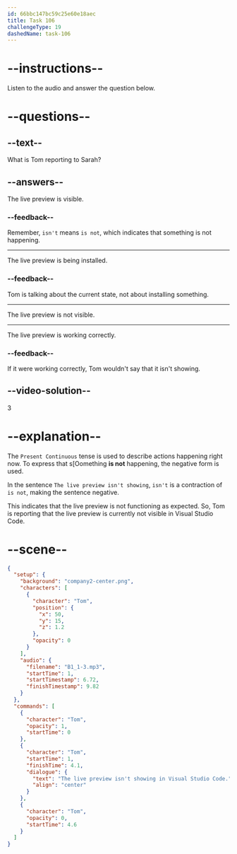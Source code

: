 ```yaml
---
id: 66bbc147bc59c25e60e18aec
title: Task 106
challengeType: 19
dashedName: task-106
---
```


<!-- Audio Reference:
Tom: The live preview isn't showing in Visual Studio Code. -->

# --instructions--

Listen to the audio and answer the question below.

# --questions--

## --text--

What is Tom reporting to Sarah?

## --answers--

The live preview is visible.

### --feedback--

Remember, `isn't` means `is not`, which indicates that something is not happening.

---

The live preview is being installed.

### --feedback--

Tom is talking about the current state, not about installing something.

---

The live preview is not visible.

---

The live preview is working correctly.

### --feedback--

If it were working correctly, Tom wouldn't say that it isn't showing.

## --video-solution--

3

# --explanation--

The `Present Continuous` tense is used to describe actions happening right now. To express that s[Oomething **is not** happening, the negative form is used. 

In the sentence `The live preview isn't showing`, `isn't` is a contraction of `is not`, making the sentence negative. 

This indicates that the live preview is not functioning as expected. So, Tom is reporting that the live preview is currently not visible in Visual Studio Code.

# --scene--

```json
{
  "setup": {
    "background": "company2-center.png",
    "characters": [
      {
        "character": "Tom",
        "position": {
          "x": 50,
          "y": 15,
          "z": 1.2
        },
        "opacity": 0
      }
    ],
    "audio": {
      "filename": "B1_1-3.mp3",
      "startTime": 1,
      "startTimestamp": 6.72,
      "finishTimestamp": 9.82
    }
  },
  "commands": [
    {
      "character": "Tom",
      "opacity": 1,
      "startTime": 0
    },
    {
      "character": "Tom",
      "startTime": 1,
      "finishTime": 4.1,
      "dialogue": {
        "text": "The live preview isn't showing in Visual Studio Code.",
        "align": "center"
      }
    },
    {
      "character": "Tom",
      "opacity": 0,
      "startTime": 4.6
    }
  ]
}
```
